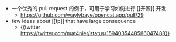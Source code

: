 - 一个优秀的 pull request 的例子，可用于学习如何进行 [[开源]] 开发
	- https://github.com/waylybaye/opencat.app/pull/29
- few ideas about [[fp]] that have large consequence
	- {{twitter https://twitter.com/mat4nier/status/1594035448586047488}}